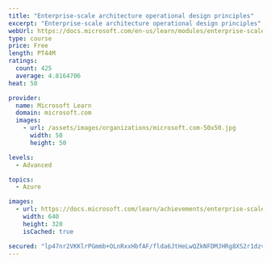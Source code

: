 ```yaml
---
title: "Enterprise-scale architecture operational design principles"
excerpt: "Enterprise-scale architecture operational design principles"
webUrl: https://docs.microsoft.com/en-us/learn/modules/enterprise-scale-operations/
type: course
price: Free
length: PT44M
ratings:
  count: 425
  average: 4.8164706
heat: 50

provider:
  name: Microsoft Learn
  domain: microsoft.com
  images:
    - url: /assets/images/organizations/microsoft.com-50x50.jpg
      width: 50
      height: 50

levels:
  - Advanced

topics:
  - Azure

images:
  - url: https://docs.microsoft.com/learn/achievements/enterprise-scale-operations-social.png
    width: 640
    height: 320
    isCached: true

secured: "lp47nr2VKKlrPGmmb+OLnRxxHbfAF/flda6JtHeLwQZkNFDMJHRg8XS2r1dzvPsAr/vr7rRLAjZGE/mTvGbe6bmYldaQaEHg5zuoow1IOdCrB6hZZ4F4ZapAcgIDx5UDFqKtVVL6PTSgr4AA6yaWW+hOIcQEs0wtimm+7T8EHT+9SsyZG1Gy9Y5C/Oj/jmTWmU106joiJr575UYU6BDv/yp2aIpBDwvlOxr96TZPex5zgeaRxs38qsE0Jm3Uorji5gbE6xD89bghaKZaxV3Jh32gRUUYGyPUq6674QYdllH/HS1diwgwJ1H2rxtWbeC/SRd193P+8gjDf/haZmLLSQ+KZvMQfG8u2/bXKoKlZhZquWK9PIf5xb2i9Y4mVtUPbR+TyJmlUyR68x4Fmfl2sdEwtWfNzNOsXHtce+i4yFI=;1UdZIHCf+gaN40ADBcWgzA=="
---
```


